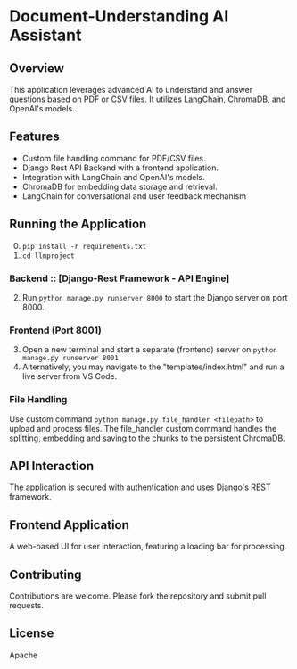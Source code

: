 # Document-Understanding AI Assistant

## Overview
This application leverages advanced AI to understand and answer questions based on PDF or CSV files. It utilizes LangChain, ChromaDB, and OpenAI's models.

## Features
- Custom file handling command for PDF/CSV files.
- Django Rest API Backend with a frontend application.
- Integration with LangChain and OpenAI's models.
- ChromaDB for embedding data storage and retrieval.
- LangChain for conversational and user feedback mechanism

## Running the Application
0. `pip install -r requirements.txt`
1. `cd llmproject`

### Backend :: [Django-Rest Framework - API Engine]
2. Run `python manage.py runserver 8000` to start the Django server on port 8000.

### Frontend (Port 8001)
3. Open a new terminal and start a separate (frontend) server on `python manage.py runserver 8001`
3. Alternatively, you may navigate to the "templates/index.html" and run a live server from VS Code.

### File Handling
Use custom command `python manage.py file_handler <filepath>` to upload and process files.
The file_handler custom command handles the splitting, embedding and saving to the chunks to the persistent ChromaDB.

## API Interaction
The application is secured with authentication and uses Django's REST framework.

## Frontend Application
A web-based UI for user interaction, featuring a loading bar for processing.

## Contributing
Contributions are welcome. Please fork the repository and submit pull requests.

## License
Apache
